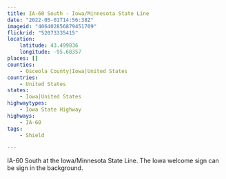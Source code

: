 ```yaml
---
title: IA-60 South - Iowa/Minnesota State Line
date: "2022-05-01T14:56:38Z"
imageid: "406402856879451709"
flickrid: "52073335415"
location:
    latitude: 43.499836
    longitude: -95.68357
places: []
counties:
    - Osceola County|Iowa|United States
countries:
    - United States
states:
    - Iowa|United States
highwaytypes:
    - Iowa State Highway
highways:
    - IA-60
tags:
    - Shield

---
```

IA-60 South at the Iowa/Minnesota State Line.  The Iowa welcome sign can be sign in the background.